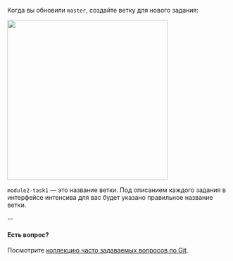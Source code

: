 
Когда вы обновили `master`, создайте ветку для нового задания:

<img width="364" alt="" src="https://cloud.githubusercontent.com/assets/10909/11119487/10888ec6-895b-11e5-9d34-0cbc63b7a3c8.png">

`module2-task1` — это название ветки. Под описанием каждого задания в интерфейсе интенсива для вас будет указано правильное название ветки.

--

#### Есть вопрос?

Посмотрите [коллекцию часто задаваемых вопросов по Git](http://firstaidgit.ru).
